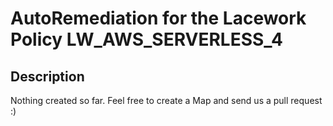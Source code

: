 # AutoRemediation for the Lacework Policy LW_AWS_SERVERLESS_4

## Description
Nothing created so far. Feel free to create a Map and send us a pull request :)
